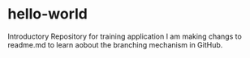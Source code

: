 # hello-world
Introductory Repository for training application
I am making changs to readme.md
to learn aobout the branching mechanism
in GitHub.
